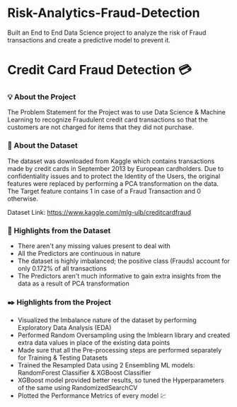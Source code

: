 # Risk-Analytics-Fraud-Detection
Built an End to End Data Science project to analyze the risk of Fraud transactions and create a predictive model to prevent it.

# Credit Card Fraud Detection :credit_card:	

### :bulb: About the Project

The Problem Statement for the Project was to use Data Science & Machine Learning to recognize Fraudulent credit card transactions so that the customers are not charged for items that they did not purchase. 

### :notebook_with_decorative_cover: About the Dataset

The dataset was downloaded from Kaggle which contains transactions made by credit cards in September 2013 by European cardholders. Due to confidentiality issues and to protect the Identity of the Users, the original features were replaced by performing a PCA transformation on the data. The Target feature contains 1 in case of a Fraud Transaction and 0 otherwise.

Dataset Link: https://www.kaggle.com/mlg-ulb/creditcardfraud

### :open_book:	Highlights from the Dataset

- There aren't any missing values present to deal with
- All the Predictors are continuous in nature
- The dataset is highly imbalanced; the positive class (Frauds) account for only 0.172% of all transactions
- The Predictors aren't much informative to gain extra insights from the data as a result of PCA transformation

### :black_nib: Highlights from the Project

- Visualized the Imbalance nature of the dataset by performing Exploratory Data Analysis (EDA)
- Performed Random Oversampling using the Imblearn library and created extra data values in place of the existing data points
- Made sure that all the Pre-processing steps are performed separately for Training & Testing Datasets
- Trained the Resampled Data using 2 Ensembling ML models: RandomForest Classifier & XGBoost Classifier
- XGBoost model provided better results, so tuned the Hyperparameters of the same using RandomizedSearchCV
- Plotted the Performance Metrics of every model :chart:	
